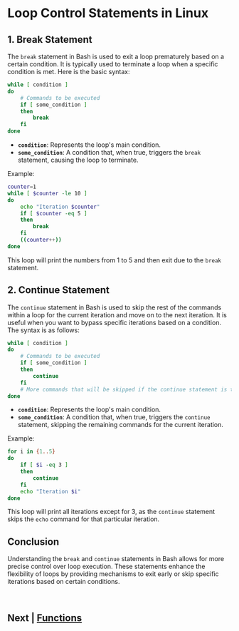 

# Loop Control Statements in Linux

## 1. Break Statement

The `break` statement in Bash is used to exit a loop prematurely based on a certain condition. It is typically used to terminate a loop when a specific condition is met. Here is the basic syntax:

```bash
while [ condition ]
do
    # Commands to be executed
    if [ some_condition ]
    then
        break
    fi
done
```

- **`condition`**: Represents the loop's main condition.
- **`some_condition`**: A condition that, when true, triggers the `break` statement, causing the loop to terminate.

Example:

```bash
counter=1
while [ $counter -le 10 ]
do
    echo "Iteration $counter"
    if [ $counter -eq 5 ]
    then
        break
    fi
    ((counter++))
done
```

This loop will print the numbers from 1 to 5 and then exit due to the `break` statement.

## 2. Continue Statement

The `continue` statement in Bash is used to skip the rest of the commands within a loop for the current iteration and move on to the next iteration. It is useful when you want to bypass specific iterations based on a condition. The syntax is as follows:

```bash
while [ condition ]
do
    # Commands to be executed
    if [ some_condition ]
    then
        continue
    fi
    # More commands that will be skipped if the continue statement is triggered
done
```

- **`condition`**: Represents the loop's main condition.
- **`some_condition`**: A condition that, when true, triggers the `continue` statement, skipping the remaining commands for the current iteration.

Example:

```bash
for i in {1..5}
do
    if [ $i -eq 3 ]
    then
        continue
    fi
    echo "Iteration $i"
done
```

This loop will print all iterations except for 3, as the `continue` statement skips the `echo` command for that particular iteration.

## Conclusion

Understanding the `break` and `continue` statements in Bash allows for more precise control over loop execution. These statements enhance the flexibility of loops by providing mechanisms to exit early or skip specific iterations based on certain conditions.

<br>

## Next | [Functions](https://github.com/lioneltchami/bash-scripting-tutorial/tree/main/Tutorial-Files/06.Functions)
